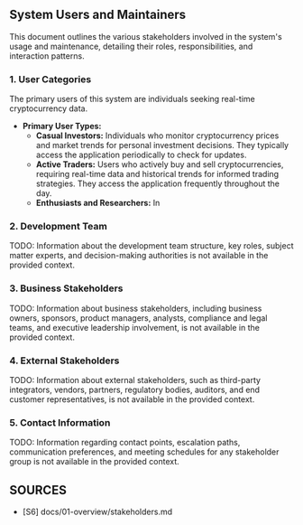 ## System Users and Maintainers

This document outlines the various stakeholders involved in the system's usage and maintenance, detailing their roles, responsibilities, and interaction patterns.

### 1. User Categories

The primary users of this system are individuals seeking real-time cryptocurrency data.

*   **Primary User Types:**
    *   **Casual Investors:** Individuals who monitor cryptocurrency prices and market trends for personal investment decisions. They typically access the application periodically to check for updates.
    *   **Active Traders:** Users who actively buy and sell cryptocurrencies, requiring real-time data and historical trends for informed trading strategies. They access the application frequently throughout the day.
    *   **Enthusiasts and Researchers:** In

### 2. Development Team

TODO: Information about the development team structure, key roles, subject matter experts, and decision-making authorities is not available in the provided context.

### 3. Business Stakeholders

TODO: Information about business stakeholders, including business owners, sponsors, product managers, analysts, compliance and legal teams, and executive leadership involvement, is not available in the provided context.

### 4. External Stakeholders

TODO: Information about external stakeholders, such as third-party integrators, vendors, partners, regulatory bodies, auditors, and end customer representatives, is not available in the provided context.

### 5. Contact Information

TODO: Information regarding contact points, escalation paths, communication preferences, and meeting schedules for any stakeholder group is not available in the provided context.

## SOURCES

- [S6] docs/01-overview/stakeholders.md